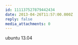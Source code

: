 ```yaml
---
id: 111137527879442434
date: 2013-04-26T11:57:00.000Z
reply: false
media_attachments: 0
---
```


ubuntu 13.04 ​​​​

